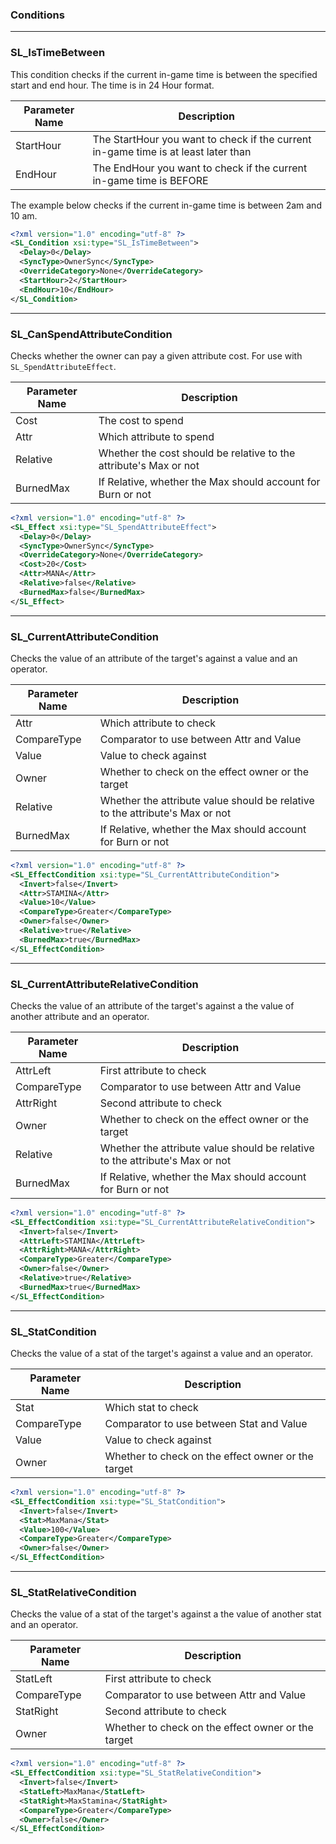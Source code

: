 ### Conditions

----------------------------------------------------------------------------------------------------------------------------------------------------------------

### SL_IsTimeBetween
This condition checks if the current in-game time is between the specified start and end hour. The time is in 24 Hour format.

| Parameter Name | Description |
| ---| ------------- |
| StartHour  | The StartHour you want to check if the current in-game time is at least later than   |
| EndHour  | The EndHour you want to check if the current in-game time is BEFORE  |


The example below checks if the current in-game time is between 2am and 10 am.

```xml
<?xml version="1.0" encoding="utf-8" ?>
<SL_Condition xsi:type="SL_IsTimeBetween">
  <Delay>0</Delay>
  <SyncType>OwnerSync</SyncType>
  <OverrideCategory>None</OverrideCategory>
  <StartHour>2</StartHour>
  <EndHour>10</EndHour>
</SL_Condition>
```

--------

### SL_CanSpendAttributeCondition
Checks whether the owner can pay a given attribute cost. For use with `SL_SpendAttributeEffect`.

| Parameter Name | Description |
| ---| ------------- |
| Cost | The cost to spend |
| Attr | Which attribute to spend |
| Relative | Whether the cost should be relative to the attribute's Max or not |
| BurnedMax | If Relative, whether the Max should account for Burn or not|

```xml
<?xml version="1.0" encoding="utf-8" ?>
<SL_Effect xsi:type="SL_SpendAttributeEffect">
  <Delay>0</Delay>
  <SyncType>OwnerSync</SyncType>
  <OverrideCategory>None</OverrideCategory>
  <Cost>20</Cost>
  <Attr>MANA</Attr>
  <Relative>false</Relative>
  <BurnedMax>false</BurnedMax>
</SL_Effect>
```

--------

### SL_CurrentAttributeCondition
Checks the value of an attribute of the target's against a value and an operator.

| Parameter Name | Description |
| ---| ------------- |
| Attr | Which attribute to check |
| CompareType | Comparator to use between Attr and Value |
| Value | Value to check against |
| Owner | Whether to check on the effect owner or the target |
| Relative | Whether the attribute value should be relative to the attribute's Max or not |
| BurnedMax | If Relative, whether the Max should account for Burn or not|

```xml
<?xml version="1.0" encoding="utf-8" ?>
<SL_EffectCondition xsi:type="SL_CurrentAttributeCondition">
  <Invert>false</Invert>
  <Attr>STAMINA</Attr>
  <Value>10</Value>
  <CompareType>Greater</CompareType>
  <Owner>false</Owner>
  <Relative>true</Relative>
  <BurnedMax>true</BurnedMax>
</SL_EffectCondition>
```

--------

### SL_CurrentAttributeRelativeCondition
Checks the value of an attribute of the target's against a the value of another attribute and an operator.

| Parameter Name | Description |
| ---| ------------- |
| AttrLeft | First attribute to check |
| CompareType | Comparator to use between Attr and Value |
| AttrRight | Second attribute to check |
| Owner | Whether to check on the effect owner or the target |
| Relative | Whether the attribute value should be relative to the attribute's Max or not |
| BurnedMax | If Relative, whether the Max should account for Burn or not|

```xml
<?xml version="1.0" encoding="utf-8" ?>
<SL_EffectCondition xsi:type="SL_CurrentAttributeRelativeCondition">
  <Invert>false</Invert>
  <AttrLeft>STAMINA</AttrLeft>
  <AttrRight>MANA</AttrRight>
  <CompareType>Greater</CompareType>
  <Owner>false</Owner>
  <Relative>true</Relative>
  <BurnedMax>true</BurnedMax>
</SL_EffectCondition>
```

--------

### SL_StatCondition
Checks the value of a stat of the target's against a value and an operator.

| Parameter Name | Description |
| ---| ------------- |
| Stat | Which stat to check |
| CompareType | Comparator to use between Stat and Value |
| Value | Value to check against |
| Owner | Whether to check on the effect owner or the target |

```xml
<?xml version="1.0" encoding="utf-8" ?>
<SL_EffectCondition xsi:type="SL_StatCondition">
  <Invert>false</Invert>
  <Stat>MaxMana</Stat>
  <Value>100</Value>
  <CompareType>Greater</CompareType>
  <Owner>false</Owner>
</SL_EffectCondition>
```

--------

### SL_StatRelativeCondition
Checks the value of a stat of the target's against a the value of another stat and an operator.

| Parameter Name | Description |
| ---| ------------- |
| StatLeft | First attribute to check |
| CompareType | Comparator to use between Attr and Value |
| StatRight | Second attribute to check |
| Owner | Whether to check on the effect owner or the target |

```xml
<?xml version="1.0" encoding="utf-8" ?>
<SL_EffectCondition xsi:type="SL_StatRelativeCondition">
  <Invert>false</Invert>
  <StatLeft>MaxMana</StatLeft>
  <StatRight>MaxStamina</StatRight>
  <CompareType>Greater</CompareType>
  <Owner>false</Owner>
</SL_EffectCondition>
```
